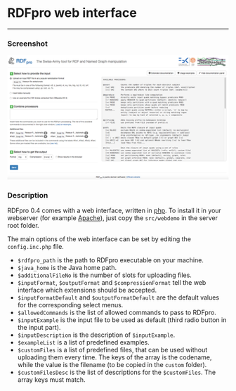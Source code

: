 <div class='page-header'>
    <h1>RDFpro web interface</h1>
</div>

---------------------------------------

### Screenshot

<img id='demo-img' src='images/demo.png' />

### Description

RDFpro 0.4 comes with a web interface, written in [php](http://www.php.net/).
To install it in your webserver (for example [Apache](http://httpd.apache.org/)), just copy the `src/webdemo` in the server root folder.

The main options of the web interface can be set by editing the `config.inc.php` file.

* `$rdfpro_path` is the path to RDFpro executable on your machine.
* `$java_home` is the Java home path.
* `$additionalFileNo` is the number of slots for uploading files.
* `$inputFormat`, `$outputFormat` and `$compressionFormat` tell the web interface which extensions should be accepted.
* `$inputFormatDefault` and `$outputFormatDefault` are the default values for the corresponding select menus.
* `$allowedCommands` is the list of allowed commands to pass to RDFpro.
* `$inputExample` is the input file to be used as default (third radio button in the input part).
* `$inputDescription` is the description of `$inputExample`.
* `$exampleList` is a list of predefined examples.
* `$customFiles` is a list of predefined files, that can be used without uploading them every time.
    The keys of the array is the codename, while the value is the filename (to be copied in the `custom` folder).
* `$customFilesDesc` is the list of descriptions for the `$customFiles`. The array keys must match.

